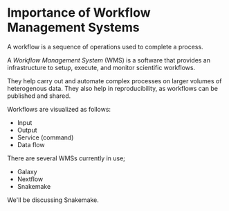# **Importance of Workflow Management Systems**

A workflow is a sequence of operations used to complete a process.

A _Workflow Management System_ (WMS) is a software that provides an infrastructure to setup, execute, and monitor scientific workflows.

They help carry out and automate complex processes on larger volumes of heterogenous data. They also help in reproducibility, as workflows can be published and shared.

Workflows are visualized as follows:

* Input
* Output
* Service (command)
* Data flow

There are several WMSs currently in use;

* Galaxy
* Nextflow
* Snakemake

We'll be discussing Snakemake.
